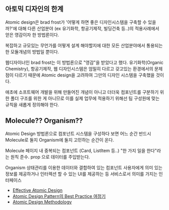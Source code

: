 ## 아토믹 디자인의 한계
Atomic design은 brad frost가 '어떻게 하면 좋은 디자인시스템을 구축할 수 있을까?'에 대해 다른 산업분야 (ex 유기화학, 항공기제작, 빌딩건축 등..)의 적용사례에서 얻은 영감이자 한 방법론이다.

복잡하고 규모있는 무언가를 어떻게 설계 해야할지에 대한 모든 산업분야에서 통용되는 한 모듈개념의 방법일 뿐이다.

웹디자이너인 brad frost는 이 방법론으로 "영감"을 받았다고 했다. 유기화학(Organic Chemistry), 항공기제작, 웹 디자인시스템은 엄밀히 다르고 갖고있는 환경에서의 문제점이 다르기 때문에 Atomic design을 고려하여 그만의 디자인 시스템을 구축했을 것이다.

애초에 소프트웨어 개발을 위해 만들어진 개념이 아니고 
더더욱 컴포넌트를 구분하기 위한 폴더 구조를 위한 게 아니므로 이를 실제 업무에 적용하기 위해선 팀 구성원에 맞는 규칙을 새롭게 정의해야 한다. 

## Molecule?? Organism?? 
Atomic Design 방법론으로 컴포넌트 시스템을 구성하다 보면 어느 순간 반드시 Molecule로 둘지 Organism에 둘지 고민하는 순간이 온다.

Molecule
페이지 내 중복되는 컴포넌트 (Card, ListItem 등..)
"한 가지 일을 한다"라는 원칙 준수.
prop 으로 데이터를 주입받는다.

Organism
상태관리를 이용한 데이터와 결합하여 있는 컴포넌트
사용자에게 의미 있는 정보를 제공하거나 인터렉션 할 수 있는 UI를 제공하는 등 서비스로서 의미를 가지는 인터페이스

- [Effective Atomic Design](https://kciter.so/posts/effective-atomic-design)
- [Atomic Design Pattern의 Best Practice 여정기](https://yozm.wishket.com/magazine/detail/1531/)
- [Atomic Design Methodology](https://atomicdesign.bradfrost.com/chapter-2/)